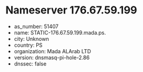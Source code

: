 # Nameserver 176.67.59.199

* as_number: 51407
* name: STATIC-176.67.59.199.mada.ps.
* city: Unknown
* country: PS
* organization: Mada ALArab LTD
* version: dnsmasq-pi-hole-2.86
* dnssec: false
